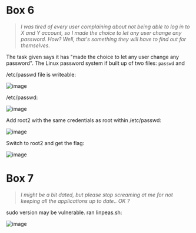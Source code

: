 # Box 6

>*I was tired of every user complaining about not being able to log in to X and Y account, 
>so I made the choice to let any user change any password. How? Well, that's something they will have to find out for themselves.*

The task given says it has "made the choice to let any user change any password". The Linux password system if built up of two files: `passwd` and 

/etc/passwd file is writeable:

![image](https://user-images.githubusercontent.com/70077872/155609450-a1a6e110-9dbd-42fe-9c00-4e16b2e3348f.png)

/etc/passwd:

![image](https://user-images.githubusercontent.com/70077872/155610010-8fbb5c67-2455-41d7-a85a-f7d659898691.png)

Add root2 with the same credentials as root within /etc/passwd:

![image](https://user-images.githubusercontent.com/70077872/155610378-ee58dba4-91d4-407c-87b3-8652cc020b80.png)

Switch to root2 and get the flag:

![image](https://user-images.githubusercontent.com/70077872/155610553-17134f5c-afa8-48e8-a401-4a9ed9fc6c94.png)






# Box 7

>*I might be a bit dated, but please stop screaming at me for not keeping all the applications up to date.. OK ?*

sudo version may be vulnerable. ran linpeas.sh:

![image](https://user-images.githubusercontent.com/70077872/155531464-cdabc693-da0b-4488-89bb-f611a8c50a43.png)
